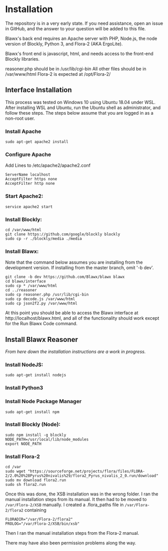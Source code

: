# Installation

The repository is in a very early state. If you need assistance, open an issue in GitHub,
and the answer to your question will be added to this file.

Blawx's back end requires an Apache server with PHP, Node.js, the node version of Blockly, Python 3, and Flora-2 (AKA ErgoLite).

Blawx's front end is javascript, html, and needs access to the front-end Blockly libraries.

reasoner.php should be in /usr/lib/cgi-bin
All other files should be in /var/www/html
Flora-2 is expected at /opt/Flora-2/

## Interface Installation
This process was tested on Windows 10 using Ubuntu 18.04 under WSL.
After installing WSL and Ubuntu, run the Ubuntu shell as administrator, and follow these steps.
The steps below assume that you are logged in as a non-root user.

### Install Apache
`sudo apt-get apache2 install`

### Configure Apache
Add Lines to /etc/apache2/apache2.conf
```
ServerName localhost
AcceptFilter https none
AcceptFilter http none
```

### Start Apache2:
`service apache2 start`

### Install Blockly:
```
cd /var/www/html
git clone https://github.com/google/blockly blockly
sudo cp -r ./blockly/media ./media
```

### Install Blawx:
Note that the command below assumes you are installing from the development version.
If installing from the master branch, omit '-b dev'.
```
git clone -b dev https://github.com/Blawx/blawx blawx
cd blawx/interface
sudo cp * /var/www/html
cd ../reasoner
sudo cp reasoner.php /usr/lib/cgi-bin
sudo cp decode.js /var/www/html
sudo cp json2f2.py /var/www/html
```

At this point you should be able to access the Blawx interface at http://localhost/blawx.html, and all of the functionality
should work except for the Run Blawx Code command.

## Install Blawx Reasoner

*From here down the installation instructions are a work in progress.*

### Install NodeJS:
`sudo apt-get install nodejs`

### Install Python3

### Install Node Package Manager
`sudo apt-get install npm`

### Install Blockly (Node):
```
sudo npm install -g blockly
NODE_PATH=/usr/local/lib/node_modules
export NODE_PATH
```

### Install Flora-2
```
cd /var
sudo wget "https://sourceforge.net/projects/flora/files/FLORA-2/2.0%20%28Pyrus%20nivalis%29/flora2_Pyrus_nivalis_2_0.run/download"
sudo mv download flora2.run
sudo sh flora2.run
```

Once this was done, the XSB installation was in the wrong folder. I ran the manual installation steps from its manual.
It then had to be moved to `/var/Flora-2/XSB` manually.
I created a .flora_paths file in `/var/Flora-2/flora2` containing
```
FLORADIR="/var/Flora-2/flora2"
PROLOG="/var/Flora-2/XSB/bin/xsb"
```

Then I ran the manual installation steps from the Flora-2 manual.

There may have also been permission problems along the way.
